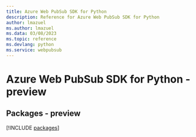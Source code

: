 ```yaml
---
title: Azure Web PubSub SDK for Python
description: Reference for Azure Web PubSub SDK for Python
author: lmazuel
ms.author: lmazuel
ms.data: 03/08/2023
ms.topic: reference
ms.devlang: python
ms.service: webpubsub
---
```

# Azure Web PubSub SDK for Python - preview
## Packages - preview
[!INCLUDE [packages](web-pubsub-index.md)]
